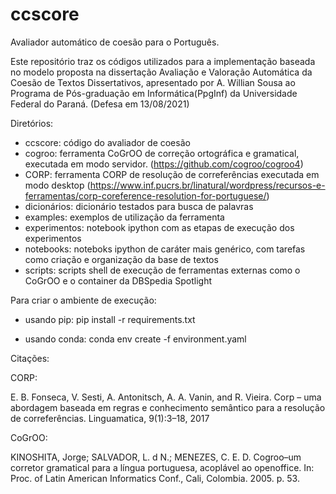 # ccscore
Avaliador automático de coesão para o Português.

Este repositório traz os códigos utilizados para a implementação baseada no modelo proposta na dissertação Avaliação e Valoração Automática da Coesão de Textos Dissertativos, apresentado por A. Willian Sousa ao Programa de Pós-graduação em Informática(PpgInf) da Universidade Federal do Paraná. (Defesa em 13/08/2021)

Diretórios:

- ccscore: código do avaliador de coesão
- cogroo: ferramenta CoGrOO de correção ortográfica e gramatical, executada em modo servidor. (https://github.com/cogroo/cogroo4)
- CORP: ferramenta CORP de resolução de correferências executada em modo desktop (https://www.inf.pucrs.br/linatural/wordpress/recursos-e-ferramentas/corp-coreference-resolution-for-portuguese/)
- dicionários: dicionário testados para busca de palavras
- examples: exemplos de utilização da ferramenta
- experimentos: notebook ipython com as etapas de execução dos experimentos
- notebooks: noteboks ipython de caráter mais genérico, com tarefas como criação e organização da base de textos
- scripts: scripts shell de execução de ferramentas externas como o CoGrOO e o container da DBSpedia Spotlight

Para criar o ambiente de execução:

* usando pip: pip install -r requirements.txt

* usando conda: conda env create -f environment.yaml



Citações:

CORP: 

E. B. Fonseca, V. Sesti, A. Antonitsch, A. A. Vanin, and R. Vieira. Corp – uma abordagem baseada em regras e conhecimento semântico para a resolução de correferências. Linguamatica, 9(1):3–18, 2017

CoGrOO:

KINOSHITA, Jorge; SALVADOR, L. d N.; MENEZES, C. E. D. Cogroo–um corretor gramatical para a língua portuguesa, acoplável ao openoffice. In: Proc. of Latin American Informatics Conf., Cali, Colombia. 2005. p. 53.



